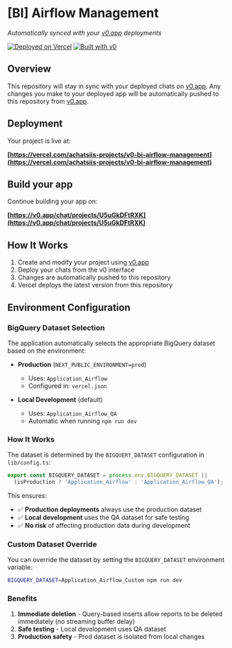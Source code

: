 # [BI] Airflow Management

*Automatically synced with your [v0.app](https://v0.app) deployments*

[![Deployed on Vercel](https://img.shields.io/badge/Deployed%20on-Vercel-black?style=for-the-badge&logo=vercel)](https://vercel.com/achatsiis-projects/v0-bi-airflow-management)
[![Built with v0](https://img.shields.io/badge/Built%20with-v0.app-black?style=for-the-badge)](https://v0.app/chat/projects/U5uGkDFtRXK)

## Overview

This repository will stay in sync with your deployed chats on [v0.app](https://v0.app).
Any changes you make to your deployed app will be automatically pushed to this repository from [v0.app](https://v0.app).

## Deployment

Your project is live at:

**[https://vercel.com/achatsiis-projects/v0-bi-airflow-management](https://vercel.com/achatsiis-projects/v0-bi-airflow-management)**

## Build your app

Continue building your app on:

**[https://v0.app/chat/projects/U5uGkDFtRXK](https://v0.app/chat/projects/U5uGkDFtRXK)**

## How It Works

1. Create and modify your project using [v0.app](https://v0.app)
2. Deploy your chats from the v0 interface
3. Changes are automatically pushed to this repository
4. Vercel deploys the latest version from this repository

## Environment Configuration

### BigQuery Dataset Selection

The application automatically selects the appropriate BigQuery dataset based on the environment:

- **Production** (`NEXT_PUBLIC_ENVIRONMENT=prod`)
  - Uses: `Application_Airflow`
  - Configured in: `vercel.json`
  
- **Local Development** (default)
  - Uses: `Application_Airflow_QA`
  - Automatic when running `npm run dev`

### How It Works

The dataset is determined by the `BIGQUERY_DATASET` configuration in `lib/config.ts`:

```typescript
export const BIGQUERY_DATASET = process.env.BIGQUERY_DATASET || 
  (isProduction ? 'Application_Airflow' : 'Application_Airflow_QA');
```

This ensures:
- ✅ **Production deployments** always use the production dataset
- ✅ **Local development** uses the QA dataset for safe testing
- ✅ **No risk** of affecting production data during development

### Custom Dataset Override

You can override the dataset by setting the `BIGQUERY_DATASET` environment variable:

```bash
BIGQUERY_DATASET=Application_Airflow_Custom npm run dev
```

### Benefits

1. **Immediate deletion** - Query-based inserts allow reports to be deleted immediately (no streaming buffer delay)
2. **Safe testing** - Local development uses QA dataset
3. **Production safety** - Prod dataset is isolated from local changes